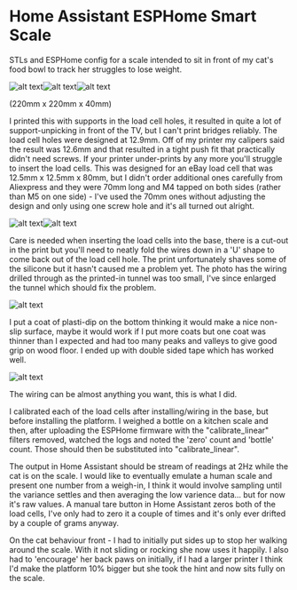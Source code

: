 # Home Assistant ESPHome Smart Scale
STLs and ESPHome config for a scale intended to sit in front of my cat's food bowl to track her struggles to lose weight.

![alt text](https://github.com/GregSumner/ha-esphome-scale/assets/4370367/615ba12f-f403-499a-8fef-8704f8d469ab)![alt text](https://github.com/GregSumner/ha-esphome-scale/assets/4370367/d5b47529-a8ce-494b-b1b4-44e3d2ebc74e)![alt text](https://github.com/GregSumner/ha-esphome-scale/assets/4370367/35d48c10-0486-4afc-9462-76ca81e623f7)

(220mm x 220mm x 40mm)


I printed this with supports in the load cell holes, it resulted in quite a lot of support-unpicking in front of the TV, but I can't print bridges reliably. The load cell holes were designed at 12.9mm. Off of my printer my calipers said the result was 12.6mm and that resulted in a tight push fit that practically didn't need screws. If your printer under-prints by any more you'll struggle to insert the load cells. This was designed for an eBay load cell that was 12.5mm x 12.5mm x 80mm, but I didn't order additional ones carefully from Aliexpress and they were 70mm long and M4 tapped on both sides (rather than M5 on one side) - I've used the 70mm ones without adjusting the design and only using one screw hole and it's all turned out alright.

![alt text](https://github.com/GregSumner/ha-esphome-scale/assets/4370367/eb75df70-1d79-4f25-8429-c189da4b7865)![alt text](https://github.com/GregSumner/ha-esphome-scale/assets/4370367/a4f51391-5c95-4e56-98fc-384c135454bf)

Care is needed when inserting the load cells into the base, there is a cut-out in the print but you'll need to neatly fold the wires down in a 'U' shape to come back out of the load cell hole. The print unfortunately shaves some of the silicone but it hasn't caused me a problem yet. The photo has the wiring drilled through as the printed-in tunnel was too small, I've since enlarged the tunnel which should fix the problem.


![alt text](https://github.com/GregSumner/ha-esphome-scale/assets/4370367/03c2bf22-7d04-47bb-ae94-b4012cfcabac)

I put a coat of plasti-dip on the bottom thinking it would make a nice non-slip surface, maybe it would work if I put more coats but one coat was thinner than I expected and had too many peaks and valleys to give good grip on wood floor. I ended up with double sided tape which has worked well.


![alt text](https://github.com/GregSumner/ha-esphome-scale/assets/4370367/d4370dd4-8288-4264-9978-f0e76dc25ffb)

The wiring can be almost anything you want, this is what I did.

I calibrated each of the load cells after installing/wiring in the base, but before installing the platform. I weighed a bottle on a kitchen scale and then, after uploading the ESPHome firmware with the "calibrate_linear" filters removed, watched the logs and noted the 'zero' count and 'bottle' count. Those should then be substituted into "calibrate_linear".

The output in Home Assistant should be stream of readings at 2Hz while the cat is on the scale. I would like to eventually emulate a human scale and present one number from a weigh-in, I think it would involve sampling until the variance settles and then averaging the low varience data... but for now it's raw values. A manual tare button in Home Assistant zeros both of the load cells, I've only had to zero it a couple of times and it's only ever drifted by a couple of grams anyway.

On the cat behaviour front - I had to initially put sides up to stop her walking around the scale. With it not sliding or rocking she now uses it happily. I also had to 'encourage' her back paws on initially, if I had a larger printer I think I'd make the platform 10% bigger but she took the hint and now sits fully on the scale.
